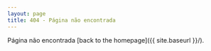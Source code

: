 ```yaml
---
layout: page
title: 404 - Página não encontrada
---
```


Página não encontrada [back to the homepage]({{ site.baseurl }}/).
